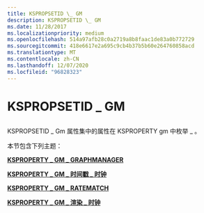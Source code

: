 ```yaml
---
title: KSPROPSETID \_ GM
description: KSPROPSETID \_ GM
ms.date: 11/28/2017
ms.localizationpriority: medium
ms.openlocfilehash: 514a97afb28c0a2719a8b8faac1de83a0b772729
ms.sourcegitcommit: 418e6617e2a695c9cb4b37b5b60e264760858acd
ms.translationtype: MT
ms.contentlocale: zh-CN
ms.lasthandoff: 12/07/2020
ms.locfileid: "96828323"
---
```

# <a name="kspropsetid_gm"></a>KSPROPSETID \_ GM


## <span id="ddk_kspropsetid_gm_ks"></span><span id="DDK_KSPROPSETID_GM_KS"></span>


KSPROPSETID \_ Gm 属性集中的属性在 KSPROPERTY gm 中枚举 \_ 。

本节包含下列主题：

[**KSPROPERTY \_ GM \_ GRAPHMANAGER**](ksproperty-gm-graphmanager.md)

[**KSPROPERTY \_ GM \_ 时间戳 \_ 时钟**](ksproperty-gm-timestamp-clock.md)

[**KSPROPERTY \_ GM \_ RATEMATCH**](ksproperty-gm-ratematch.md)

[**KSPROPERTY \_ GM \_ 渲染 \_ 时钟**](ksproperty-gm-render-clock.md)

 

 





